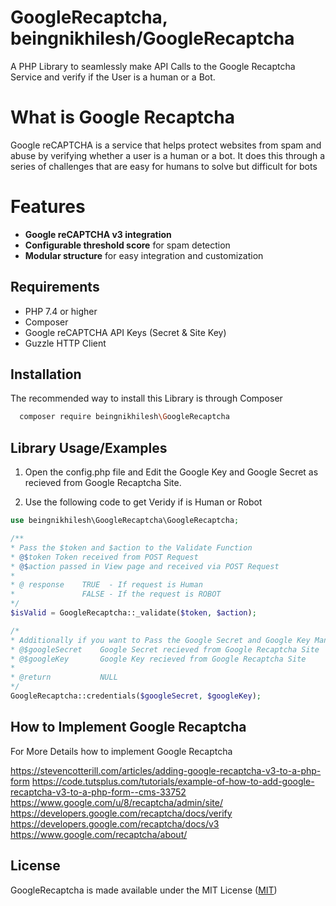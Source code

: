 # GoogleRecaptcha, beingnikhilesh/GoogleRecaptcha
A PHP Library to seamlessly make API Calls to the Google Recaptcha Service and verify if the User is a human or a Bot.


# What is Google Recaptcha
Google reCAPTCHA is a service that helps protect websites from spam and abuse by verifying whether a user is a human or a bot. It does this through a series of challenges that are easy for humans to solve but difficult for bots

# Features

- **Google reCAPTCHA v3 integration**
- **Configurable threshold score** for spam detection
- **Modular structure** for easy integration and customization

## Requirements

- PHP 7.4 or higher
- Composer
- Google reCAPTCHA API Keys (Secret & Site Key)
- Guzzle HTTP Client
## Installation

The recommended way to install this Library is through Composer

```bash
  composer require beingnikhilesh\GoogleRecaptcha
```
    
## Library Usage/Examples

1. Open the config.php file and Edit the Google Key and Google Secret as recieved from Google Recaptcha Site.

2. Use the following code to get Veridy if is Human or Robot
```php
use beingnikhilesh\GoogleRecaptcha\GoogleRecaptcha;

/**
* Pass the $token and $action to the Validate Function
* @$token Token received from POST Request
* @$action passed in View page and received via POST Request
*
* @ response    TRUE  - If request is Human
*               FALSE - If the request is ROBOT
*/  
$isValid = GoogleRecaptcha::_validate($token, $action);

/*
* Additionally if you want to Pass the Google Secret and Google Key Manually Everytime, you can do so as below
* @$googleSecret    Google Secret recieved from Google Recaptcha Site 
* @$googleKey       Google Key recieved from Google Recaptcha Site
*
* @return           NULL
*/
GoogleRecaptcha::credentials($googleSecret, $googleKey);
```

## How to Implement Google Recaptcha
For More Details how to implement Google Recaptcha

https://stevencotterill.com/articles/adding-google-recaptcha-v3-to-a-php-form
https://code.tutsplus.com/tutorials/example-of-how-to-add-google-recaptcha-v3-to-a-php-form--cms-33752 https://www.google.com/u/8/recaptcha/admin/site/
https://developers.google.com/recaptcha/docs/verify
https://developers.google.com/recaptcha/docs/v3
https://www.google.com/recaptcha/about/
## License

GoogleRecaptcha is made available under the MIT License ([MIT](https://choosealicense.com/licenses/mit/))

